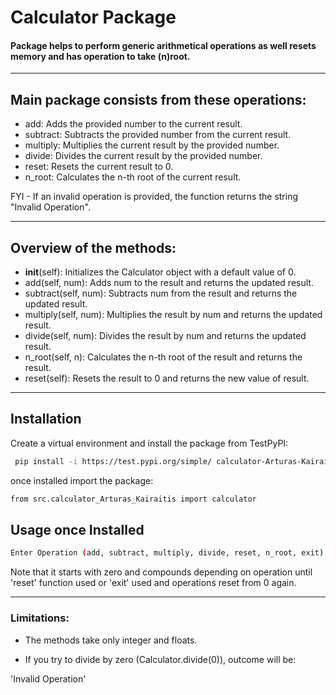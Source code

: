 
#  Calculator Package

#### Package helps to perform generic arithmetical operations as well resets memory and has operation to take (n)root.

*** 

## Main package consists from these operations: 

- add: Adds the provided number to the current result.
- subtract: Subtracts the provided number from the current result.
- multiply: Multiplies the current result by the provided number.
- divide: Divides the current result by the provided number.
- reset: Resets the current result to 0.
- n_root: Calculates the n-th root of the current result.

FYI - If an invalid operation is provided, the function returns the string "Invalid Operation".

***

## Overview of the methods:

- __init__(self): Initializes the Calculator object with a default value of 0.
- add(self, num): Adds num to the result and returns the updated result.
- subtract(self, num): Subtracts num from the result and returns the updated result.
- multiply(self, num): Multiplies the result by num and returns the updated result.
- divide(self, num): Divides the result by num and returns the updated result.
- n_root(self, n): Calculates the n-th root of the result and returns the result.
- reset(self): Resets the result to 0 and returns the new value of result.


***




## Installation

Create a virtual environment and install the package from TestPyPI:

```bash
 pip install -i https://test.pypi.org/simple/ calculator-Arturas-Kairaitis==0.0.2

```
once installed import the package:

```bash
from src.calculator_Arturas_Kairaitis import calculator
```

## Usage once Installed

```bash
Enter Operation (add, subtract, multiply, divide, reset, n_root, exit)
```

Note that it starts with zero and compounds depending on operation until 'reset' function used or 'exit' used and operations reset from 0 again.

***

### Limitations:

- The methods take only integer and floats.

- If you try to divide by zero (Calculator.divide(0)), outcome will be: 
 
 'Invalid Operation'
